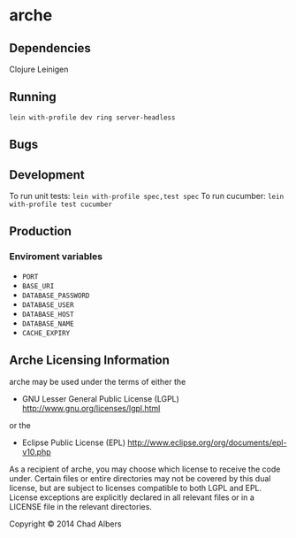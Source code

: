 # arche


## Dependencies
Clojure
Leinigen

## Running
`lein with-profile dev ring server-headless`

## Bugs

## Development
To run unit tests: `lein with-profile spec,test spec`
To run cucumber: `lein with-profile test cucumber`

## Production
### Enviroment variables

* `PORT`
* `BASE_URI`
* `DATABASE_PASSWORD`
* `DATABASE_USER`
* `DATABASE_HOST`
* `DATABASE_NAME`
* `CACHE_EXPIRY`

## Arche Licensing Information

arche may be used under the terms of either the

  * GNU Lesser General Public License (LGPL)
    http://www.gnu.org/licenses/lgpl.html

or the

  * Eclipse Public License (EPL)
    http://www.eclipse.org/org/documents/epl-v10.php

As a recipient of arche, you may choose which license to receive the code
under. Certain files or entire directories may not be covered by this
dual license, but are subject to licenses compatible to both LGPL and EPL.
License exceptions are explicitly declared in all relevant files or in a
LICENSE file in the relevant directories.

Copyright © 2014 Chad Albers
